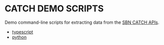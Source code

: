 # CATCH DEMO SCRIPTS

Demo command-line scripts for extracting data from the [SBN CATCH APIs](https://catch.astro.umd.edu/catch/docs).

-   [typescript](typescript/README.md)
-   [python](python/README.md)
